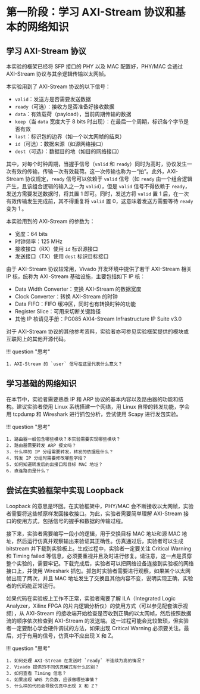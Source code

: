 # 第一阶段：学习 AXI-Stream 协议和基本的网络知识

## 学习 AXI-Stream 协议

本实验的框架已经将 SFP 接口的 PHY 以及 MAC 配置好，PHY/MAC 会通过 AXI-Stream 协议与其余逻辑传输以太网帧。

本实验用到了 AXI-Stream 协议的以下信号：

* `valid`：发送方是否需要发送数据
* `ready`（可选）：接收方是否准备好接收数据
* `data`：有效载荷（payload），当前周期传输的数据
* `keep`（当 `data` 宽度大于 8 bits 时出现）：在最后一个周期，标识各个字节是否有效
* `last`：标识包的边界（如一个以太网帧的结束）
* `id`（可选）：数据来源（如源网络接口）
* `dest`（可选）：数据目的地（如目的网络接口）

其中，对每个时钟周期，当握手信号（`valid` 和 `ready`）同时为高时，协议发生一次有效的传输，传输一次有效载荷。这一次传输也称为一“拍”。此外，AXI-Stream 协议规定，`ready` 信号可以依赖于 `valid` 信号（如 `ready` 由一个组合逻辑产生，且该组合逻辑的输入之一为 `valid`），但是 `valid` 信号不得依赖于 `ready`，发送方需要发送数据时，将其置 1 即可。同时，发送方将 `valid` 置 1 后，在一次有效传输发生完成前，其不得重复将 `valid` 置 0，这意味着发送方需要等待 `ready` 变为 1 。

本实验用到的 AXI-Stream 的参数为：

* 宽度：64 bits
* 时钟频率：125 MHz
* 接收接口（RX）使用 `id` 标识源接口
* 发送接口（TX）使用 `dest` 标识目标接口

由于 AXI-Stream 协议较常用，Vivado 开发环境中提供了若干 AXI-Stream 相关 IP 核，统称为 AXI-Stream 基础设施，主要包括如下 IP 核：

* Data Width Converter：变换 AXI-Stream 的数据宽度
* Clock Converter：转换 AXI-Stream 的时钟
* Data FIFO：FIFO 缓冲区，同时也有转换时钟的功能
* Register Slice：可用来切断关键路径
* 其他 IP 核请见手册：PG085 AXI4-Stream Infrastructure IP Suite v3.0

对于 AXI-Stream 协议的其他参考资料，实验者亦可参见实验框架提供的模块或互联网上的其他开源代码。

!!! question "思考"

    1. AXI-Stream 的 `user` 信号在这里代表什么意义？

## 学习基础的网络知识

在本节中，实验者需要熟悉 IP 和 ARP 协议的基本内容以及路由器的功能和结构。建议实验者使用 Linux 系统搭建一个网络，用 Linux 自带的转发功能，学会用 tcpdump 和 Wireshark 进行抓包分析，尝试使用 Scapy 进行发包实验。

!!! question "思考"

    1. 路由器一般包含哪些模块？本实验需要实现哪些模块？
    2. 路由器需要转发 ARP 报文吗？
    3. 什么样的 IP 分组需要转发，转发的依据是什么？
    4. 转发 IP 分组时需要修改哪些字段？
    5. 如何知道转发后的出接口和目标 MAC 地址？
    6. 直连路由是什么？

## 尝试在实验框架中实现 Loopback

Loopback 的意思是环回。在实验框架中，PHY/MAC 会不断接收以太网帧，实验者需要将这些帧原样发回接收接口。为此，实验者需要简单理解 AXI-Stream 接口的使用方式，包括信号的握手和数据的传输过程。

接下来，实验者需要编写一段小的逻辑，用于交换目标 MAC 地址和源 MAC 地址，然后运行仿真并观察输出来验证其正确性。仿真通过后，实验者可以生成 bitstream 并下载到实验板上。生成过程中，实验者一定要关注 Critical Warning 和 Timing failed 等信息，必须要重视并且及时进行修复。请注意，这一点是贯穿整个实验的，需要牢记。下载完成后，实验者可以把网络设备连接到实验板的网络接口上，并使用 Wireshark 抓包。抓包时实验者需要进行观察，如果某个以太网帧出现了两次，并且 MAC 地址发生了交换且其他内容不变，说明实现正确，实验者的代码能正常运行。

如果代码在实验板上工作不正常，实验者需要了解 ILA（Integrated Logic Analyzer，Xilinx FPGA 的片内逻辑分析仪）的使用方式（可以参见配套演示视频），从 AXI-Stream 的接收端开始检查是否收到正确的以太网帧，然后按照数据流的顺序依次检查到 AXI-Stream 的发送端。这一过程可能会比较繁琐，但实验者一定要耐心学会硬件调试的方法，如果出现 Critical Warning 必须要关注。最后，对于有用的信号，仿真中不应出现 X 和 Z。

!!! question "思考"

    1. 如何处理 AXI-Stream 在发送时 `ready` 不连续为高的情况？
    2. Vivado 提供的不同仿真模式有什么区别？
    3. 如何查看 Timing 信息？
    4. 如果出现 WNS 为负数，应该做哪些事情？
    5. 什么样的代码会导致仿真中出现 X 和 Z？

